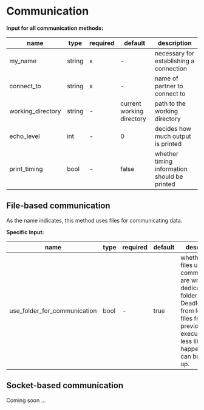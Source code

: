 # Communication

**Input for all communication methods:**

| name | type | required | default| description |
|-------------------|--------|---|---|---|
| my_name           | string | x | - | necessary for establishing a connection |
| connect_to        | string | x | - | name of partner to connect to |
| working_directory | string | - | current working directory | path to the working directory |
| echo_level        | int    | - | 0 | decides how much output is printed |
| print_timing      | bool   | - | false | whether timing information should be printed |


## File-based communication
As the name indicates, this method uses files for communicating data.

**Specific Input:**

| name | type | required | default | description |
|---|---|---|---|---|
| use_folder_for_communication | bool | -  | true  |  whether the files used for communication are written in a dedicated folder. Deadlocks from leftover files from previous executions are less likely to happen as they can be cleanup up.  |

## Socket-based communication
Coming soon ...
